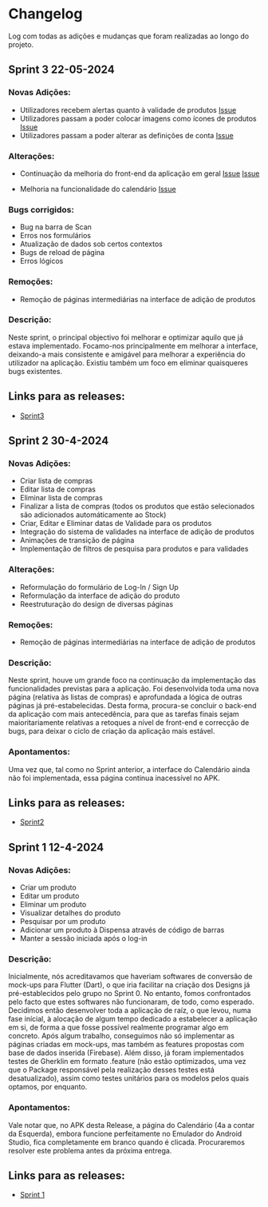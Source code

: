 # Changelog

Log com todas as adições e mudanças que foram realizadas ao longo do projeto.

## Sprint 3 22-05-2024

### Novas Adições:

- Utilizadores recebem alertas quanto à validade de produtos <a href="https://github.com/FEUP-LEIC-ES-2023-24/2LEIC14T3/issues/26">Issue</a>
- Utilizadores passam a poder colocar imagens como ícones de produtos <a href="https://github.com/FEUP-LEIC-ES-2023-24/2LEIC14T3/issues/28">Issue</a>
- Utilizadores passam a poder alterar as definições de conta <a href="https://github.com/FEUP-LEIC-ES-2023-24/2LEIC14T3/issues/29">Issue</a>

### Alterações:

- Continuação da melhoria do front-end da aplicação em geral <a href="https://github.com/FEUP-LEIC-ES-2023-24/2LEIC14T3/issues/13">Issue</a>
<a href="https://github.com/FEUP-LEIC-ES-2023-24/2LEIC14T3/issues/30">Issue</a>


- Melhoria na funcionalidade do calendário <a href="https://github.com/FEUP-LEIC-ES-2023-24/2LEIC14T3/issues/27">Issue</a>

### Bugs corrigidos:

- Bug na barra de Scan <a href="https://github.com/FEUP-LEIC-ES-2023-24/2LEIC14T3/issues/14"></a>
- Erros nos formulários
- Atualização de dados sob certos contextos
- Bugs de reload de página
- Erros lógicos

### Remoções:

- Remoção de páginas intermediárias na interface de adição de produtos


### Descrição:

Neste sprint, o principal objectivo foi melhorar e optimizar aquilo que já estava implementado. Focamo-nos principalmente em melhorar a interface, deixando-a mais consistente e amigável para melhorar a experiência do utilizador na aplicação. Existiu também um foco em eliminar quaisqueres bugs existentes.

## Links para as releases:

- <a href="https://github.com/FEUP-LEIC-ES-2023-24/2LEIC14T3/releases/tag/Sprint_3">Sprint3</a>



## Sprint 2 30-4-2024

### Novas Adições:

- Criar lista de compras
- Editar lista de compras
- Eliminar lista de compras
- Finalizar a lista de compras (todos os produtos que estão selecionados são adicionados automáticamente ao Stock)
- Criar, Editar e Eliminar datas de Validade para os produtos
- Integração do sistema de validades na interface de adição de produtos
- Animações de transição de página
- Implementação de filtros de pesquisa para produtos e para validades

### Alterações:

- Reformulação do formulário de Log-In / Sign Up
- Reformulação da interface de adição do produto
- Reestruturação do design de diversas páginas

### Remoções:

- Remoção de páginas intermediárias na interface de adição de produtos


### Descrição:

Neste sprint, houve um grande foco na continuação da implementação das funcionalidades previstas para a aplicação. Foi desenvolvida toda uma nova página (relativa às listas de compras) e aprofundada a lógica de outras páginas já pré-estabelecidas. Desta forma, procura-se concluir o back-end da aplicação com mais antecedência, para que as tarefas finais sejam maioritariamente relativas a retoques a nível de front-end e correcção de bugs, para deixar o ciclo de criação da aplicação mais estável.


### Apontamentos:

Uma vez que, tal como no Sprint anterior, a interface do Calendário ainda não foi implementada, essa página continua inacessível no APK.


## Links para as releases:

- <a href="https://github.com/FEUP-LEIC-ES-2023-24/2LEIC14T3/releases/tag/Sprint_2">Sprint2</a>





## Sprint 1 12-4-2024

### Novas Adições:

- Criar um produto 
- Editar um produto
- Eliminar um produto
- Visualizar detalhes do produto
- Pesquisar por um produto
- Adicionar um produto à Dispensa através de código de barras
- Manter a sessão iniciada após o log-in

### Descrição:


Inicialmente, nós acreditavamos que haveriam softwares de conversão de mock-ups para Flutter (Dart), o que iria facilitar na criação dos Designs já pré-establecidos pelo grupo no Sprint 0. 
No entanto, fomos confrontados pelo facto que estes softwares não funcionaram, de todo, como esperado. 
Decidimos então desenvolver toda a aplicação de raíz, o que levou, numa fase inícial, à alocação de algum tempo dedicado a estabelecer a aplicação em si, de forma a que fosse possível realmente programar algo em concreto. 
Após algum trabalho, conseguimos não só implementar as páginas criadas em mock-ups, mas também as features propostas com base de dados inserida (Firebase). 
Além disso, já foram implementados testes de Gherklin em formato .feature (não estão optimizados, uma vez que o Package responsável pela realização desses testes está desatualizado), assim como testes unitários para os modelos pelos quais optamos, por enquanto.

### Apontamentos:

Vale notar que, no APK desta Release, a página do Calendário (4a a contar da Esquerda), embora funcione perfeitamente no Emulador do Android Studio, fica completamente em branco quando é clicada. 
Procuraremos resolver este problema antes da próxima entrega.

## Links para as releases:

- <a href="https://github.com/FEUP-LEIC-ES-2023-24/2LEIC14T3/releases/tag/Sprint_1">Sprint 1</a>
